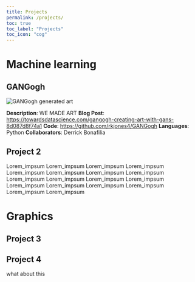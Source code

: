 ```yaml
---
title: Projects
permalink: /projects/
toc: true
toc_label: "Projects"
toc_icon: "cog"
---
```



# Machine learning

## GANGogh

![GANGogh generated art](/assets/images/GANFlowers)

**Description**: WE MADE ART
**Blog Post**: https://towardsdatascience.com/gangogh-creating-art-with-gans-8d087d8f74a1
**Code**: https://github.com/rkjones4/GANGogh
**Languages**: Python
**Collaborators**: Derrick Bonafilia


## Project 2

Lorem_impsum Lorem_impsum Lorem_impsum Lorem_impsum Lorem_impsum Lorem_impsum Lorem_impsum Lorem_impsum Lorem_impsum Lorem_impsum Lorem_impsum Lorem_impsum Lorem_impsum Lorem_impsum Lorem_impsum Lorem_impsum Lorem_impsum Lorem_impsum 



# Graphics

## Project 3


## Project 4

what about this

